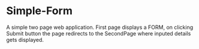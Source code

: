 # Simple-Form
A simple two page web application. First page displays a FORM, on clicking Submit button the page redirects to the SecondPage where inputed details gets displayed.
